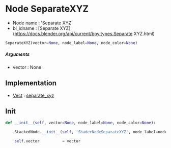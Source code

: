 # Node SeparateXYZ

- Node name : 'Separate XYZ'
- bl_idname : [Separate XYZ](https://docs.blender.org/api/current/bpy.types.Separate XYZ.html)


``` python
SeparateXYZ(vector=None, node_label=None, node_color=None)
```
##### Arguments

- vector : None

## Implementation

- [Vect](/docs/Shader/Vect.md) : [separate_xyz](/docs/Shader/Vect.md#separate_xyz)

## Init

``` python
def __init__(self, vector=None, node_label=None, node_color=None):

    StackedNode.__init__(self, 'ShaderNodeSeparateXYZ', node_label=node_label, node_color=node_color)

    self.vector          = vector
```
